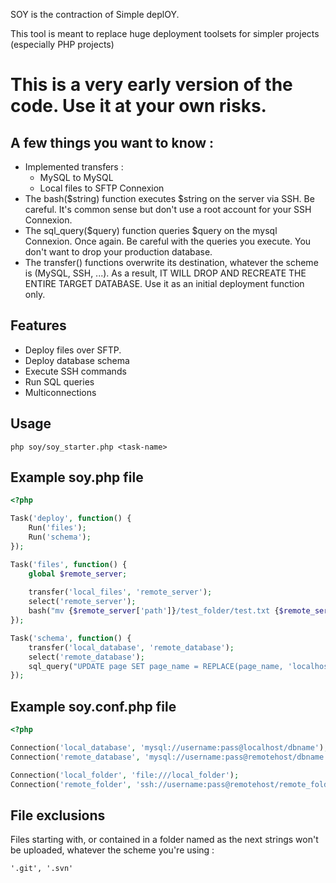 SOY is the contraction of Simple deplOY.

This tool is meant to replace huge deployment toolsets for simpler projects (especially PHP projects)


# This is a very early version of the code. Use it at your own risks.

## A few things you want to know :

* Implemented transfers :
  * MySQL to MySQL
  * Local files to SFTP Connexion
* The bash($string) function executes $string on the server via SSH. Be careful. It's common sense but don't use a root account for your SSH Connexion.  
* The sql_query($query) function queries $query on the mysql Connexion. Once again. Be careful with the queries you execute. You don't want to drop your production database.
* The transfer() functions overwrite its destination, whatever the scheme is (MySQL, SSH, ...). As a result, IT WILL DROP AND RECREATE THE ENTIRE TARGET DATABASE. Use it as an initial deployment function only.

## Features
* Deploy files over SFTP.
* Deploy database schema
* Execute SSH commands
* Run SQL queries
* Multiconnections

## Usage
```
php soy/soy_starter.php <task-name>
```


## Example soy.php file

```php
<?php

Task('deploy', function() {
	Run('files');
	Run('schema');
});

Task('files', function() {
	global $remote_server;
	
	transfer('local_files', 'remote_server');
	select('remote_server');
	bash("mv {$remote_server['path']}/test_folder/test.txt {$remote_server['path']}/test_folder/test_production.txt");
});

Task('schema', function() {
	transfer('local_database', 'remote_database');
	select('remote_database');
	sql_query("UPDATE page SET page_name = REPLACE(page_name, 'localhost', 'production')");
});

```


## Example soy.conf.php file

```php
<?php

Connection('local_database', 'mysql://username:pass@localhost/dbname');
Connection('remote_database', 'mysql://username:pass@remotehost/dbname');

Connection('local_folder', 'file:///local_folder');
Connection('remote_folder', 'ssh://username:pass@remotehost/remote_folder');

```

## File exclusions
Files starting with, or contained in a folder named as the next strings won't be uploaded, whatever the scheme you're using :
```
'.git', '.svn'
```
